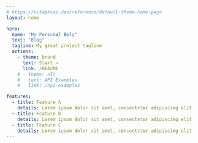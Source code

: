 ```yaml
---
# https://vitepress.dev/reference/default-theme-home-page
layout: home

hero:
  name: "My Personal Bolg"
  text: "Blog"
  tagline: My great project tagline
  actions:
    - theme: brand
      text: Start →
      link: /README
    # - theme: alt
    #   text: API Examples
    #   link: /api-examples

features:
  - title: Feature A
    details: Lorem ipsum dolor sit amet, consectetur adipiscing elit
  - title: Feature B
    details: Lorem ipsum dolor sit amet, consectetur adipiscing elit
  - title: Feature C
    details: Lorem ipsum dolor sit amet, consectetur adipiscing elit
---
```


